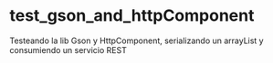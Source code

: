 # test_gson_and_httpComponent
Testeando la lib Gson y HttpComponent, serializando un arrayList y consumiendo un servicio REST

